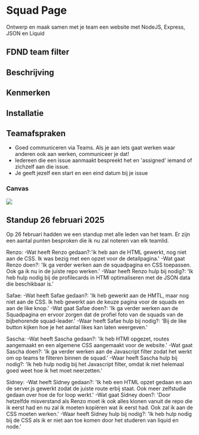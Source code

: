 # Squad Page
Ontwerp en maak samen met je team een website met NodeJS, Express, JSON en Liquid

## FDND team filter

## Beschrijving

## Kenmerken

## Installatie


## Teamafspraken
- Goed communiceren via Teams. Als je aan iets gaat werken waar anderen ook aan werken, communiceer je dat!
- Iedereen die een issue aanmaakt bespreekt het en 'assigned' iemand of zichzelf aan die issue.
- Je geeft jezelf een start en een eind datum bij je issue
### Canvas
<img src="https://github.com/user-attachments/assets/f9d3510d-0879-4f83-b3ae-81f553a6bc98">


## Standup 26 februari 2025
Op 26 februari hadden we een standup met alle leden van het team. Er zijn een aantal punten besproken die ik nu zal noteren van elk teamlid.

Renzo: 
-Wat heeft Renzo gedaan?:'ik heb aan de HTML gewerkt, nog niet aan de CSS. Ik was bezig met een opzet voor de detailpagina.' 
-Wat gaat Renzo doen?: 'Ik ga verder werken aan de squadpagina en CSS toepassen. Ook ga ik nu in de juiste repo werken.' 
-Waar heeft Renzo hulp bij nodig?: 'Ik heb hulp nodig bij de profilecards in HTMl optimaliseren met de JSON data die beschikbaar is.' 

Safae:
-Wat heeft Safae gedaan?: 'Ik heb gewerkt aan de HMTL, maar nog niet aan de CSS. Ik heb gewerkt aan de keuze pagina voor de squads en aan de like knop.' 
-Wat gaat Safae doen?: 'Ik ga verder werken aan de Squadpagina en ervoor zorgen dat de profiel foto van de squads van de bijbehorende squad-leader.'
-Waar heeft Safae hulp bij nodig?: 'Bij de like button kijken hoe je het aantal likes kan laten weergeven.'

Sascha:
-Wat heeft Sascha gedaan?: 'Ik heb HTMl opgezet, routes aangemaakt en een algemene CSS aangemaakt voor de website.'
-Wat gaat Sascha doen?: 'Ik ga verder werken aan de Javascript filter zodat het werkt om op teams te filteren binnen de squad.'
-Waar heeft Sascha hulp bij nodig?: 'Ik heb hulp nodig bij het Javascript filter, omdat ik niet helemaal goed weet hoe ik het moet neerzetten.' 

Sidney:
-Wat heeft Sidney gedaan?: 'Ik heb een HTML opzet gedaan en aan de server.js gewerkt zodat de juiste route erbij staat. Ook meer zelfstudie gedaan over hoe de for loop werkt.'
-Wat gaat Sidney doen?: 'Door hetzelfde misverstand als Renzo moet ik ook alles klonen vanuit de repo die ik eerst had en nu zal ik moeten kopiëren wat ik eerst had. Ook zal ik aan de CSS moeten werken.'
-Waar heeft Sidney hulp bij nodig?: 'Ik heb hulp nodig bij de CSS als ik er niet aan toe komen door het studeren van liquid en node.'
